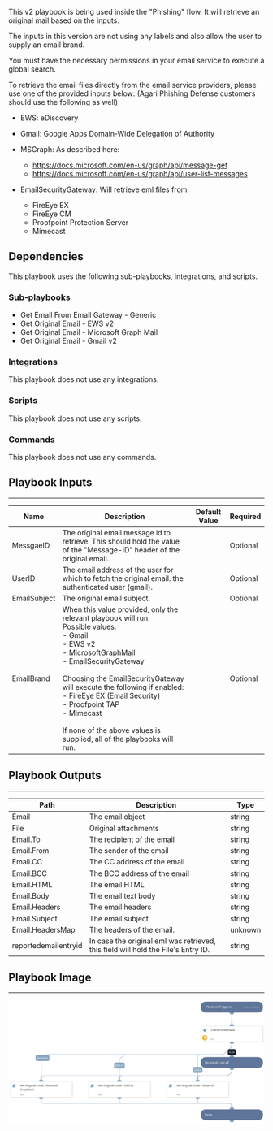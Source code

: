 This v2 playbook is being used inside the "Phishing" flow. It will retrieve an original mail based on the inputs.

The inputs in this version are not using any labels and also allow the user to supply an email brand.

You must have the necessary permissions in your email service to execute a global search.

To retrieve the email files directly from the email service providers, please use one of the provided inputs below:
(Agari Phishing Defense customers should use the following as well)

- EWS: eDiscovery
- Gmail: Google Apps Domain-Wide Delegation of Authority
- MSGraph: As described here:
    * https://docs.microsoft.com/en-us/graph/api/message-get
    * https://docs.microsoft.com/en-us/graph/api/user-list-messages

- EmailSecurityGateway: Will retrieve eml files from:
    * FireEye EX
    * FireEye CM
    * Proofpoint Protection Server
    * Mimecast

## Dependencies
This playbook uses the following sub-playbooks, integrations, and scripts.

### Sub-playbooks
* Get Email From Email Gateway - Generic
* Get Original Email - EWS v2
* Get Original Email - Microsoft Graph Mail
* Get Original Email - Gmail v2

### Integrations
This playbook does not use any integrations.

### Scripts
This playbook does not use any scripts.

### Commands
This playbook does not use any commands.

## Playbook Inputs
---

| **Name** | **Description** | **Default Value** | **Required** |
| --- | --- | --- | --- |
| MessgaeID | The original email message id to retrieve. This should hold the value of the "Message-ID" header of the original email. |  | Optional |
| UserID | The email address of the user for which to fetch the original email. the authenticated user \(gmail\). |  | Optional |
| EmailSubject | The original email subject. |  | Optional |
| EmailBrand | When this value provided, only the relevant playbook will run.<br/>Possible values:<br/>- Gmail<br/>- EWS v2<br/>- MicrosoftGraphMail<br/>- EmailSecurityGateway<br/><br/>Choosing the EmailSecurityGateway will execute the following if enabled:<br/>    - FireEye EX \(Email Security\)<br/>    - Proofpoint TAP<br/>   - Mimecast<br/><br/>If none of the above values is supplied, all of the playbooks will run. |  | Optional |

## Playbook Outputs
---

| **Path** | **Description** | **Type** |
| --- | --- | --- |
| Email | The email object | string |
| File | Original attachments | string |
| Email.To | The recipient of the email | string |
| Email.From | The sender of the email | string |
| Email.CC | The CC address of the email | string |
| Email.BCC | The BCC address of the email | string |
| Email.HTML | The email HTML | string |
| Email.Body | The email text body | string |
| Email.Headers | The email headers | string |
| Email.Subject | The email subject | string |
| Email.HeadersMap | The headers of the email. | unknown |
| reportedemailentryid | In case the original eml was retrieved, this field will hold the File's Entry ID. | string |

## Playbook Image
---
![Get Original Email - Generic v2](https://raw.githubusercontent.com/demisto/content/07a19d09dad3bfef74e03552446107a973752fe2/Packs/Phishing/doc_files/Get_Original_Email_-_Generic_v2.png)